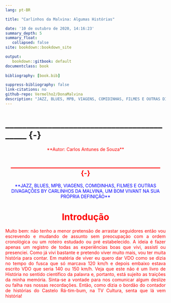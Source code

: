 ```yaml
---
lang: pt-BR

title: "Carlinhos da Malvina: Algumas Histórias"

date: '10 de outubro de 2020, 14:16:23'
summary_depth: 5
summary_float:
   collapsed: false
site: bookdown::bookdown_site

output: 
   bookdown::gitbook: default
documentclass: book
  
bibliography: [book.bib]

suppress-bibliography: false
link-citations: no
github-repo: Vermelho2/DonaMalvina
description: "JAZZ, BLUES, MPB, VIAGENS, COMIDINHAS, FILMES E OUTRAS DIVAGAÇÕES BY CARLINHOS DA MALVINA, UM BOM VIVANT NA SUA PRÓPRIA DEFINIÇÃO"
---
```


# __________________________________________ {-}
<center>
<span style="color:red">**Autor: Carlos Antunes de Souza**   

## _______________________________________________ {-}
<center>
<span style="color:blue">**JAZZ, BLUES, MPB, VIAGENS, COMIDINHAS, FILMES E OUTRAS DIVAGAÇÕES BY CARLINHOS DA MALVINA, UM BOM VIVANT NA SUA PRÓPRIA DEFINIÇÃO**
</center>

# Introdução
<div style="text-align: justify">
Muito bem: não tenho a menor pretensão de arrastar seguidores então vou escrevendo e mudando de assunto sem preocupação com a ordem cronológica ou um roteiro estudado ou pré estabelecido. A ideia é fazer apenas um registro de todas as experiências boas que vivi, assisti ou presenciei. Como já vivi bastante e pretendo viver muito mais, vou ter muita história para contar. Em matéria de viver eu quero dar VDO como se dizia no tempo do fusca que só marcava 120 km/h e depois embaixo estava escrito VDO que seria 140 ou 150 km/h.      
Veja que este não é um livro de História no sentido científico da palavra e, portanto, está sujeito as traições da minha memória. Sinta-se a vontade para nos comunicar algum deslize ou falha nas nossas recordações.     
Então, como dizia o bordão do contador de histórias do Castelo Rá-tim-bum, na TV Cultura, senta que lá vem história!       

